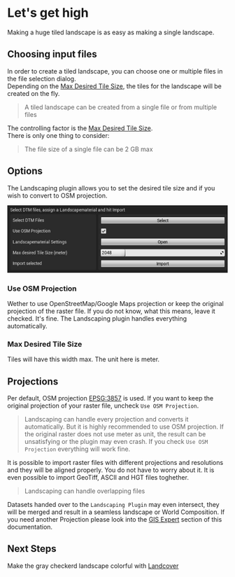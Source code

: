 # Let's get high

Making a huge tiled landscape is as easy as making a single landscape.

## Choosing input files

In order to create a tiled landscape, you can choose one or multiple files in the file selection dialog.  
Depending on the [Max Desired Tile Size](#max-desired-tile-size), the tiles for the landscape will be created on the fly.  
> A tiled landscape can be created from a single file or from multiple files

The controlling factor is the [Max Desired Tile Size](#max-desired-tile-size).  
There is only one thing to consider:
> The file size of a single file can be 2 GB max

## Options

The Landscaping plugin allows you to set the desired tile size and if you wish to convert to OSM projection.  

![Import DTM files](_media/ue4_landscaping_dtm.jpg)

### Use OSM Projection

Wether to use OpenStreetMap/Google Maps projection or keep the original projection of the raster file.
If you do not know, what this means, leave it checked. It's fine. The Landscaping plugin handles everything automatically.

### Max Desired Tile Size

Tiles will have this width max. The unit here is meter.

## Projections

Per default, OSM projection [EPSG:3857](https://epsg.io/3857) is used. If you want to keep the original projection of your raster file, uncheck `Use OSM Projection`.

> Landscaping can handle every projection and converts it automatically. But it is highly recommended to use OSM projection. If the original raster does not use meter as unit, the result can be unsatisfying or the plugin may even crash. If you check `Use OSM Projection` everything will work fine.

It is possible to import raster files with different projections and resolutions and they will be aligned properly. You do not have to worry about it. It is even possible to import GeoTiff, ASCII and HGT files toghether.  

> Landscaping can handle overlapping files

Datasets handed over to the `Landscaping Plugin` may even intersect, they will be merged and result in a seamless landscape or World Composition.
If you need another Projection please look into the [GIS Expert](gis-expert.md?id=projections) section of this documentation.

## Next Steps

Make the gray checkerd landscape colorful with [Landcover](landcover.md?id=landcover)
